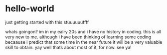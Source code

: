 # hello-world
just getting started with this stuuuuuuffff

whats goingon?
im in my ealry 20s and i have no history in coding.
this is all very new to me. although i have been thinking of learning some coding becaause i predict that some time in the near future it will be a very valuable skill to obtain.
yay well thats about most of it, for now. 
see ya!
